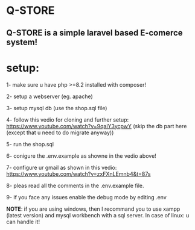 # Q-STORE

Q-STORE is a simple laravel based E-comerce system!
---

# setup:

1- make sure u have php >=8.2 installed with composer!

2- setup a webserver (eg. apache)

3- setup mysql db (use the shop.sql file)

4- follow this vedio for cloning and further setup: https://www.youtube.com/watch?v=9qaiY3ycpwY (skip the db part here (except that u need to do migrate anyway))

5- run the shop.sql

6- conigure the .env.example as showne in the vedio above!

7- configure ur gmail as shown in this vedio:  https://www.youtube.com/watch?v=zxFXnLEmnb4&t=87s

8- pleas read all the comments in the .env.example file.

9- if you face any issues enable the debug mode by editing .env

**NOTE**: if you are using windows, then I recommand you to use xampp (latest version) and mysql workbench with a sql server. In case of linux: u can handle it!